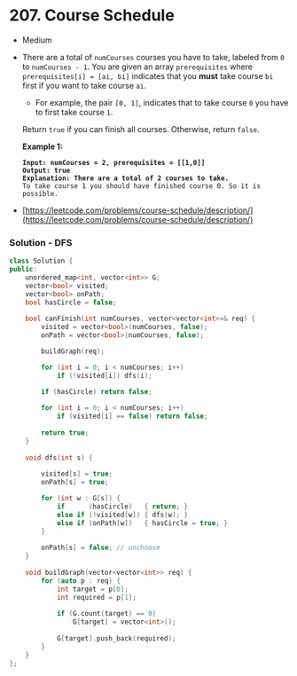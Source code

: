# 207. Course Schedule

* Medium
*   There are a total of `numCourses` courses you have to take, labeled from `0` to `numCourses - 1`. You are given an array `prerequisites` where `prerequisites[i] = [ai, bi]` indicates that you **must** take course `bi` first if you want to take course `ai`.

    * For example, the pair `[0, 1]`, indicates that to take course `0` you have to first take course `1`.

    Return `true` if you can finish all courses. Otherwise, return `false`.

    &#x20;

    **Example 1:**

    <pre><code><strong>Input: numCourses = 2, prerequisites = [[1,0]]
    </strong><strong>Output: true
    </strong><strong>Explanation: There are a total of 2 courses to take. 
    </strong>To take course 1 you should have finished course 0. So it is possible.
    </code></pre>
* [https://leetcode.com/problems/course-schedule/description/](https://leetcode.com/problems/course-schedule/description/)

### Solution - DFS

```cpp
class Solution {
public:
    unordered_map<int, vector<int>> G;
    vector<bool> visited;
    vector<bool> onPath;
    bool hasCircle = false;
    
    bool canFinish(int numCourses, vector<vector<int>>& req) {
        visited = vector<bool>(numCourses, false);
        onPath = vector<bool>(numCourses, false);

        buildGraph(req);

        for (int i = 0; i < numCourses; i++)
            if (!visited[i]) dfs(i);
        
        if (hasCircle) return false;

        for (int i = 0; i < numCourses; i++) 
            if (visited[i] == false) return false;
        
        return true;
    }
    
    void dfs(int s) {
        
        visited[s] = true;
        onPath[s] = true; 

        for (int w : G[s]) {
            if      (hasCircle)   { return; } 
            else if (!visited[w]) { dfs(w); } 
            else if (onPath[w])   { hasCircle = true; } 
        }
        
        onPath[s] = false; // unchoose
    }
    
    void buildGraph(vector<vector<int>> req) {
        for (auto p : req) {
            int target = p[0];
            int required = p[1];
            
            if (G.count(target) == 0)
                G[target] = vector<int>();
            
            G[target].push_back(required);
        }
    }
};
```
